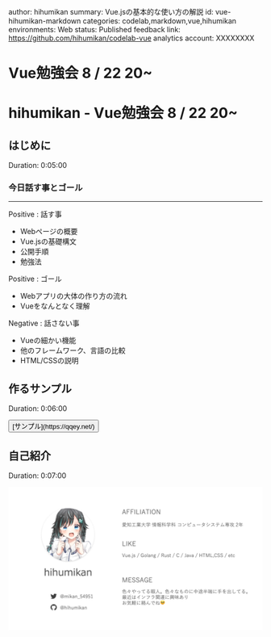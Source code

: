 author: hihumikan
summary: Vue.jsの基本的な使い方の解説
id: vue-hihumikan-markdown
categories: codelab,markdown,vue,hihumikan
environments: Web
status: Published
feedback link: https://github.com/hihumikan/codelab-vue
analytics account: XXXXXXXX

# Vue勉強会 8 / 22 20~

# hihumikan - Vue勉強会 8 / 22 20~

## はじめに
Duration: 0:05:00

### 今日話す事とゴール
___


Positive
: 話す事

- Webページの概要
- Vue.jsの基礎構文
- 公開手順
- 勉強法

Positive
: ゴール

- Webアプリの大体の作り方の流れ
- Vueをなんとなく理解


Negative
: 話さない事

- Vueの細かい機能
- 他のフレームワーク、言語の比較
- HTML/CSSの説明

## 作るサンプル
Duration: 0:06:00

<button>
  [サンプル](https://qqey.net/)
</button>


## 自己紹介
Duration: 0:07:00

![hihumikan](./img/hihumikan.png)
